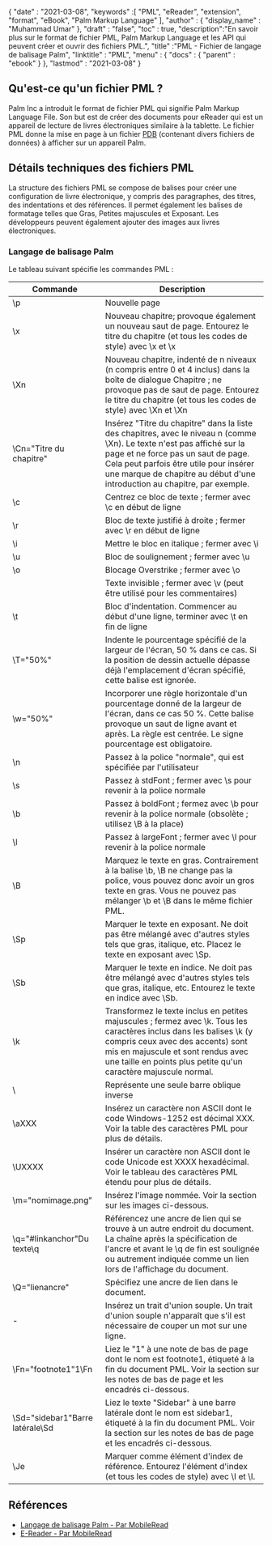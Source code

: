 {
  "date" : "2021-03-08",
  "keywords" :[ "PML", "eReader", "extension", "format", "eBook", "Palm Markup Language" ],
  "author" : {
    "display_name" : "Muhammad Umar"
},
  "draft" : "false",
  "toc" : true,
  "description":"En savoir plus sur le format de fichier PML, Palm Markup Language et les API qui peuvent créer et ouvrir des fichiers PML.",
  "title" :"PML - Fichier de langage de balisage Palm",
  "linktitle" : "PML",
  "menu" : {
    "docs" : {
      "parent" : "ebook"
}
},
  "lastmod" : "2021-03-08"
}

## Qu'est-ce qu'un fichier PML ?

Palm Inc a introduit le format de fichier PML qui signifie Palm Markup Language File. Son but est de créer des documents pour eReader qui est un appareil de lecture de livres électroniques similaire à la tablette. Le fichier PML donne la mise en page à un fichier [PDB](/fr/ebook/pdb/) (contenant divers fichiers de données) à afficher sur un appareil Palm.

## Détails techniques des fichiers PML

La structure des fichiers PML se compose de balises pour créer une configuration de livre électronique, y compris des paragraphes, des titres, des indentations et des références. Il permet également les balises de formatage telles que Gras, Petites majuscules et Exposant. Les développeurs peuvent également ajouter des images aux livres électroniques.

### Langage de balisage Palm
Le tableau suivant spécifie les commandes PML :

|Commande|Description|
---|---|
| \p | Nouvelle page |
| \x | Nouveau chapitre; provoque également un nouveau saut de page. Entourez le titre du chapitre (et tous les codes de style) avec \x et \x |
| \Xn | Nouveau chapitre, indenté de n niveaux (n compris entre 0 et 4 inclus) dans la boîte de dialogue Chapitre ; ne provoque pas de saut de page. Entourez le titre du chapitre (et tous les codes de style) avec \Xn et \Xn |
| \Cn="Titre du chapitre" | Insérez "Titre du chapitre" dans la liste des chapitres, avec le niveau n (comme \Xn). Le texte n'est pas affiché sur la page et ne force pas un saut de page. Cela peut parfois être utile pour insérer une marque de chapitre au début d'une introduction au chapitre, par exemple. |
| \c | Centrez ce bloc de texte ; fermer avec \c en début de ligne |
| \r | Bloc de texte justifié à droite ; fermer avec \r en début de ligne |
| \i | Mettre le bloc en italique ; fermer avec \i |
| \u | Bloc de soulignement ; fermer avec \u |
| \o | Blocage Overstrike ; fermer avec \o |
| | Texte invisible ; fermer avec \v (peut être utilisé pour les commentaires) |
| \t | Bloc d'indentation. Commencer au début d'une ligne, terminer avec \t en fin de ligne |
| \T="50%" | Indente le pourcentage spécifié de la largeur de l'écran, 50 % dans ce cas. Si la position de dessin actuelle dépasse déjà l'emplacement d'écran spécifié, cette balise est ignorée. |
| \w="50%" | Incorporer une règle horizontale d'un pourcentage donné de la largeur de l'écran, dans ce cas 50 %. Cette balise provoque un saut de ligne avant et après. La règle est centrée. Le signe pourcentage est obligatoire. |
| \n | Passez à la police "normale", qui est spécifiée par l'utilisateur |
| \s | Passez à stdFont ; fermer avec \s pour revenir à la police normale |
| \b | Passez à boldFont ; fermez avec \b pour revenir à la police normale (obsolète ; utilisez \B à la place) |
| \l | Passez à largeFont ; fermer avec \l pour revenir à la police normale |
| \B | Marquez le texte en gras. Contrairement à la balise \b, \B ne change pas la police, vous pouvez donc avoir un gros texte en gras. Vous ne pouvez pas mélanger \b et \B dans le même fichier PML. |
| \Sp | Marquer le texte en exposant. Ne doit pas être mélangé avec d'autres styles tels que gras, italique, etc. Placez le texte en exposant avec \Sp. |
| \Sb | Marquer le texte en indice. Ne doit pas être mélangé avec d'autres styles tels que gras, italique, etc. Entourez le texte en indice avec \Sb. |
| \k | Transformez le texte inclus en petites majuscules ; fermez avec \k. Tous les caractères inclus dans les balises \k (y compris ceux avec des accents) sont mis en majuscule et sont rendus avec une taille en points plus petite qu'un caractère majuscule normal. |
| \\ | Représente une seule barre oblique inverse |
| \aXXX | Insérez un caractère non ASCII dont le code Windows-1252 est décimal XXX. Voir la table des caractères PML pour plus de détails. |
| \UXXXX | Insérer un caractère non ASCII dont le code Unicode est XXXX hexadécimal. Voir le tableau des caractères PML étendu pour plus de détails. |
| \m="nomimage.png" | Insérez l'image nommée. Voir la section sur les images ci-dessous. |
| \q="#linkanchor"Du texte\q | Référencez une ancre de lien qui se trouve à un autre endroit du document. La chaîne après la spécification de l'ancre et avant le \q de fin est soulignée ou autrement indiquée comme un lien lors de l'affichage du document. |
| \Q="lienancre" | Spécifiez une ancre de lien dans le document. |
| \- | Insérez un trait d'union souple. Un trait d'union souple n'apparaît que s'il est nécessaire de couper un mot sur une ligne. |
| \Fn="footnote1"1\Fn | Liez le "1" à une note de bas de page dont le nom est footnote1, étiqueté à la fin du document PML. Voir la section sur les notes de bas de page et les encadrés ci-dessous. |
| \Sd="sidebar1"Barre latérale\Sd | Liez le texte "Sidebar" à une barre latérale dont le nom est sidebar1, étiqueté à la fin du document PML. Voir la section sur les notes de bas de page et les encadrés ci-dessous. |
| \Je | Marquer comme élément d'index de référence. Entourez l'élément d'index (et tous les codes de style) avec \I et \I.|
 


## Références

* [Langage de balisage Palm - Par MobileRead](https://wiki.mobileread.com/wiki/EReader)
* [E-Reader - Par MobileRead](https://en.wikipedia.org/wiki/E-reader)

